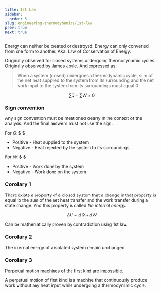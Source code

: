 ```yaml
---
title: 1st Law
sidebar:
  order: 5
slug: engineering-thermodynamics/1st-law
prev: true
next: true
---
```


Energy can neither be created or destroyed. Energy can only converted from one form to another. Aka. Law of Conservation of Energy.

Originally observed for closed systems undergoing thermodynamic cycles. Originally observed by James Joule. And expressed as:

> When a system (closed) undergoes a thermodynamic cycle, sum of the net heat supplied to the system from its surrounding and the net work input to the system from its surroundings must equal 0

```math
\sum Q + \sum W = 0
```

### Sign convention

Any sign convention must be mentioned clearly in the context of the analysis. And the final answers must not use the sign.

For $Q$: $ $
- Positive - Heat supplied to the system
- Negative - Heat rejected by the system to its surroundings

For $W$: $ $
- Positive - Work done by the system
- Negative - Work done on the system

### Corollary 1

There exists a property of a closed system that a change in that property is equal to the sum of the net heat transfer and the work transfer during a state change. And this property is called _the internal energy_.

```math
\Delta U = \Delta Q + \Delta W
```

Can be mathematically proven by contradiction using 1st law.

### Corollary 2

The internal energy of a isolated system remain unchanged.

### Corollary 3

Perpetual motion machines of the first kind are impossible.

A perpetual motion of first kind is a machine that continuously produce work without any heat input while undergoing a thermodynamic cycle.

